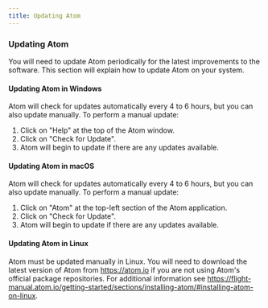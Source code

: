 ```yaml
---
title: Updating Atom
---
```

### Updating Atom

You will need to update Atom periodically for the latest improvements to the software. This section will explain how to update Atom on your system.

#### Updating Atom in Windows

Atom will check for updates automatically every 4 to 6 hours, but you can also update manually. To perform a manual update:

1. Click on "Help" at the top of the Atom window.
2. Click on "Check for Update".
3. Atom will begin to update if there are any updates available.

#### Updating Atom in macOS

Atom will check for updates automatically every 4 to 6 hours, but you can also update manually. To perform a manual update:

1. Click on "Atom" at the top-left section of the Atom application.
2. Click on "Check for Update".
3. Atom will begin to update if there are any updates available.

#### Updating Atom in Linux

Atom must be updated manually in Linux. You will need to download the latest version of Atom from https://atom.io if you are not using Atom's official package repositories. For additional information see https://flight-manual.atom.io/getting-started/sections/installing-atom/#installing-atom-on-linux.

